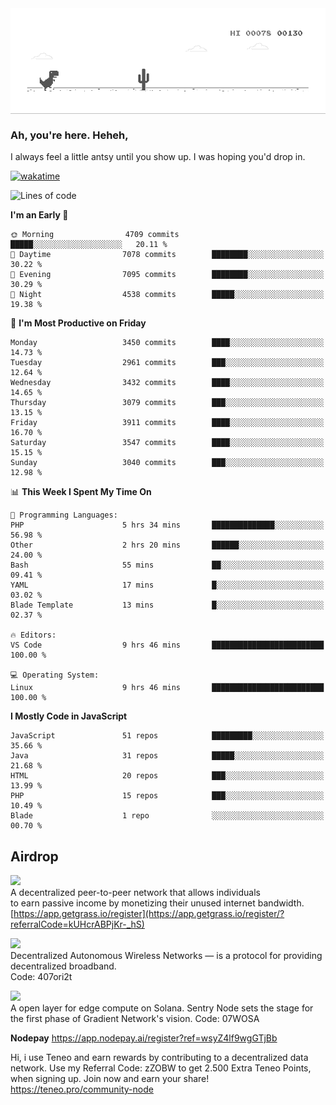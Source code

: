 
<div align="center">
    <img align="center" src="dino.gif">
</div>

### Ah, you're here. Heheh, 
I always feel a little antsy until you show up. I was hoping you'd drop in.

[![wakatime](https://wakatime.com/badge/user/8ad4afa2-1a56-40d1-a949-4663473915b6.svg)](https://wakatime.com/@mrepol742)

<!--START_SECTION:mrepol742-->
![Lines of code](https://img.shields.io/badge/From%20Hello%20World%20I%27ve%20Written-19.6%20million%20lines%20of%20code-blue)

**I'm an Early 🐤** 

```text
🌞 Morning                4709 commits        █████░░░░░░░░░░░░░░░░░░░░   20.11 % 
🌆 Daytime                7078 commits        ████████░░░░░░░░░░░░░░░░░   30.22 % 
🌃 Evening                7095 commits        ████████░░░░░░░░░░░░░░░░░   30.29 % 
🌙 Night                  4538 commits        █████░░░░░░░░░░░░░░░░░░░░   19.38 % 
```
📅 **I'm Most Productive on Friday** 

```text
Monday                   3450 commits        ████░░░░░░░░░░░░░░░░░░░░░   14.73 % 
Tuesday                  2961 commits        ███░░░░░░░░░░░░░░░░░░░░░░   12.64 % 
Wednesday                3432 commits        ████░░░░░░░░░░░░░░░░░░░░░   14.65 % 
Thursday                 3079 commits        ███░░░░░░░░░░░░░░░░░░░░░░   13.15 % 
Friday                   3911 commits        ████░░░░░░░░░░░░░░░░░░░░░   16.70 % 
Saturday                 3547 commits        ████░░░░░░░░░░░░░░░░░░░░░   15.15 % 
Sunday                   3040 commits        ███░░░░░░░░░░░░░░░░░░░░░░   12.98 % 
```


📊 **This Week I Spent My Time On** 

```text
💬 Programming Languages: 
PHP                      5 hrs 34 mins       ██████████████░░░░░░░░░░░   56.98 % 
Other                    2 hrs 20 mins       ██████░░░░░░░░░░░░░░░░░░░   24.00 % 
Bash                     55 mins             ██░░░░░░░░░░░░░░░░░░░░░░░   09.41 % 
YAML                     17 mins             █░░░░░░░░░░░░░░░░░░░░░░░░   03.02 % 
Blade Template           13 mins             █░░░░░░░░░░░░░░░░░░░░░░░░   02.37 % 

🔥 Editors: 
VS Code                  9 hrs 46 mins       █████████████████████████   100.00 % 

💻 Operating System: 
Linux                    9 hrs 46 mins       █████████████████████████   100.00 % 
```

**I Mostly Code in JavaScript** 

```text
JavaScript               51 repos            █████████░░░░░░░░░░░░░░░░   35.66 % 
Java                     31 repos            █████░░░░░░░░░░░░░░░░░░░░   21.68 % 
HTML                     20 repos            ███░░░░░░░░░░░░░░░░░░░░░░   13.99 % 
PHP                      15 repos            ███░░░░░░░░░░░░░░░░░░░░░░   10.49 % 
Blade                    1 repo              ░░░░░░░░░░░░░░░░░░░░░░░░░   00.70 % 
```




<!--END_SECTION:mrepol742-->

## Airdrop
<img src="https://app.getgrass.io/_next/image?url=%2Fimages%2Flogos%2Fgrass-logo-dark.png&w=1920&q=75"><br>
A decentralized peer-to-peer network that allows individuals<br> to earn passive income by monetizing their unused internet bandwidth.<br>
[https://app.getgrass.io/register](https://app.getgrass.io/register/?referralCode=kUHcrABPjKr-_hS) 

<img src="https://pbs.twimg.com/profile_images/1811363474284417025/3yGX3CjY_400x400.jpg" width="100"><br>
Decentralized Autonomous Wireless Networks — is a protocol for providing decentralized broadband.<br>
Code: 407ori2t

<img src="https://images.sftcdn.net/images/t_app-icon-m/p/e0c30b4e-875f-4731-aea4-09a15c885a0a/24435018/gradient-sentry-node-logo" width="100"><br>
A open layer for edge compute on Solana. Sentry Node sets the stage for the first phase of Gradient Network's vision.
Code: 07WOSA

**Nodepay**
https://app.nodepay.ai/register?ref=wsyZ4lf9wgGTjBb

Hi, i use Teneo and earn rewards by contributing to a decentralized data network. Use my Referral Code: zZOBW to get 2.500 Extra Teneo Points, when signing up. Join now and earn your share! https://teneo.pro/community-node
